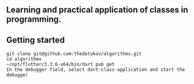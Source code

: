 ## Learning and practical application of classes in programming.

## Getting started

```shell
git clone git@github.com:thedetukov/algorithms.git
cd algorithms
~/opt/flutter/3.3.6-x64/bin/dart pub get
In the debugger field, select dart-class-application and start the debugger
```

